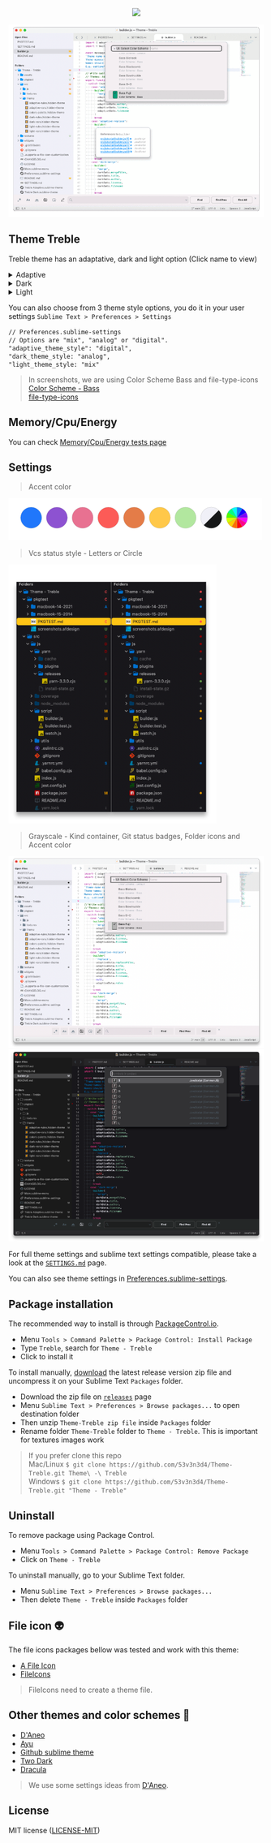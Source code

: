 <p align="center">
    <a href="" title="Sublime Version">
        <img src="https://img.shields.io/badge/Build_for_Sublime_text-4143-orange?style=flat&logo=sublime-text"/>
    </a>
</p>

![Theme Treble](assets/screenshots.gif)

## Theme Treble

Treble theme has an adaptative, dark and light option (Click name to view)  

<details>
  <summary>Adaptive</summary>
  <img src="assets/screenshot-adaptive.png" name="Treble Adaptive">
</details>
<details>
  <summary>Dark</summary>
  <img src="assets/screenshot-dark.png" name="Treble Dark">
</details>
<details>
  <summary>Light</summary>
  <img src="assets/screenshot-light.png" name="Treble Light">
</details>

You can also choose from 3 theme style options, you do it in your user settings `Sublime Text > Preferences > Settings`

```
// Preferences.sublime-settings
// Options are "mix", "analog" or "digital".
"adaptive_theme_style": "digital",
"dark_theme_style: "analog",
"light_theme_style: "mix"
```

> In screenshots, we are using Color Scheme Bass and file-type-icons  
[Color Scheme - Bass](https://github.com/53v3n3d4/Color-Scheme-Bass)  
[file-type-icons](https://github.com/53v3n3d4/file-type-icons)

## Memory/Cpu/Energy

You can check [Memory/Cpu/Energy tests page](https://github.com/53v3n3d4/Theme-Treble/blob/main/pkgtest/PKGTEST.md)  

## Settings

> Accent color

![Accent colors](assets/accent-colors.png)

> Vcs status style - Letters or Circle

![Letters or Circle](assets/screenshot-vcs-status.png)

> Grayscale - Kind container, Git status badges, Folder icons and Accent color

![Screenshot grayscale](assets/screenshot-grayscale-white.png)
![Screenshot grayscale](assets/screenshot-grayscale-black.png)

For full theme settings and sublime text settings compatible, please take a look at the [`SETTINGS.md`](https://github.com/53v3n3d4/Theme-Treble/blob/main/SETTINGS.md) page.  

You can also see theme settings in [Preferences.sublime-settings](https://github.com/53v3n3d4/Theme-Treble/blob/main/Preferences.sublime-settings).

## Package installation

The recommended way to install is through [PackageControl.io](https://packagecontrol.io/packages/Theme%20-%20Treble).  
- Menu `Tools > Command Palette > Package Control: Install Package`  
- Type `Treble`, search for `Theme - Treble`  
- Click to install it  

To install manually, [download](https://github.com/53v3n3d4/Theme-Treble/releases) the latest release version zip file and uncompress it on your Sublime Text `Packages` folder.  
- Download the zip file on [`releases`](https://github.com/53v3n3d4/Theme-Treble/releases) page  
- Menu `Sublime Text > Preferences > Browse packages...` to open destination folder  
- Then unzip `Theme-Treble zip file` inside `Packages` folder  
- Rename folder `Theme-Treble` folder to `Theme - Treble`. This is important for textures images work  

> If you prefer clone this repo  
Mac/Linux `$ git clone https://github.com/53v3n3d4/Theme-Treble.git Theme\ -\ Treble`  
Windows `$ git clone https://github.com/53v3n3d4/Theme-Treble.git "Theme - Treble"`  

## Uninstall

To remove package using Package Control.  
- Menu `Tools > Command Palette > Package Control: Remove Package`  
- Click on `Theme - Treble`  

To uninstall manually, go to your Sublime Text folder.  
- Menu `Sublime Text > Preferences > Browse packages...`  
- Then delete `Theme - Treble` inside `Packages` folder  

## File icon :alien:

The file icons packages bellow was tested and work with this theme:  
- [A File Icon](https://github.com/SublimeText/AFileIcon)  
- [FileIcons](https://github.com/braver/FileIcons)  

> FileIcons need to create a theme file.

## Other themes and color schemes :dizzy:

- [D'Aneo](https://github.com/SublimeText/Theme-DAneo/)  
- [Ayu](https://github.com/dempfi/ayu)  
- [Github sublime theme](https://github.com/mauroreisvieira/github-sublime-theme)  
- [Two Dark](https://github.com/erremauro/TwoDark)  
- [Dracula](https://draculatheme.com/sublime)  

> We use some settings ideas from [D'Aneo](https://github.com/SublimeText/Theme-DAneo/).  

## License

MIT license ([LICENSE-MIT](LICENSE))
